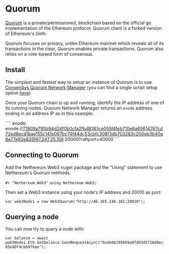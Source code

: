 # Quorum

[Quorum](https://github.com/jpmorganchase/quorum-docs/blob/master/Quorum%20Whitepaper%20v0.1.pdf) is a private/permissioned, blockchain based on the official go implementation of the Ethereum protocol. Quorum client is a forked version of Ethereum's Geth.

Quorum focuses on privacy, unlike Ethereum mainnet which reveals all of its transactions in the clear, Quorum enables private transactions. Quorum also relies on a vote-based form of consensus.

## Install

The simplest and fastest way to setup an instance of Quorum is to use [ConsenSys Quorum Network Manager](https://github.com/ConsenSys/QuorumNetworkManager) (you can find a single script setup option [here](
https://github.com/ConsenSys/QuorumNetworkManager/releases/tag/v0.6-alpha))

Once your Quorum chain is up and running, identify the IP address of one of its running nodes.
Quorum Network Manager returns an ``` enode ``` address ending in an address IP as in this example:

```` enode: enode://71809a795b94d24f0b0cfa2fbd8361ce055f4feb710e6a65614767cd72ed8ecd1bae155c141e097bc74f44dc53cbfc308f3db703283c200eb3b40a8a77e92e82@67.247.25.158:20000?raftport=40000 ```

## Connecting to Quorum

Add the Nethereum.Web3 nuget package and the "Using" statement to use Nethereum's Quorum methods.

``` #r "Nethereum.Web3" ```
``` using Nethereum.Web3; ```

Then set a Web3 instance using your node's IP address and 20010 as port:

``` var web3Node1 = new Web3Quorum("http://46.165.246.181:20010"); ```


## Querying a node

You can now try to query a node with:

``` var balance = await web3Node1.Eth.GetBalance.SendRequestAsync("0xde0b295669a9fd93d5f28d9ec85e40f4cb697bae"); ```